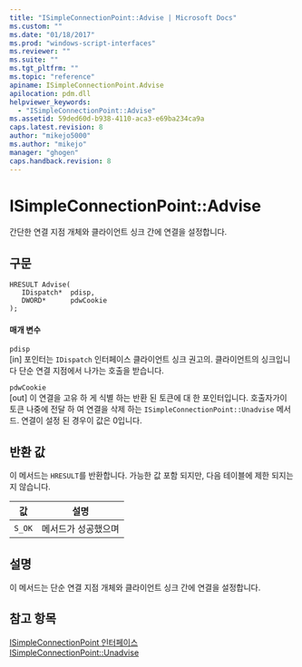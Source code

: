 ```yaml
---
title: "ISimpleConnectionPoint::Advise | Microsoft Docs"
ms.custom: ""
ms.date: "01/18/2017"
ms.prod: "windows-script-interfaces"
ms.reviewer: ""
ms.suite: ""
ms.tgt_pltfrm: ""
ms.topic: "reference"
apiname: ISimpleConnectionPoint.Advise
apilocation: pdm.dll
helpviewer_keywords: 
  - "ISimpleConnectionPoint::Advise"
ms.assetid: 59ded60d-b938-4110-aca3-e69ba234ca9a
caps.latest.revision: 8
author: "mikejo5000"
ms.author: "mikejo"
manager: "ghogen"
caps.handback.revision: 8
---
```

# ISimpleConnectionPoint::Advise
간단한 연결 지점 개체와 클라이언트 싱크 간에 연결을 설정합니다.  
  
## 구문  
  
```  
HRESULT Advise(  
   IDispatch*  pdisp,  
   DWORD*      pdwCookie  
);  
```  
  
#### 매개 변수  
 `pdisp`  
 \[in\] 포인터는 `IDispatch` 인터페이스 클라이언트 싱크 권고의.  클라이언트의 싱크입니다 단순 연결 지점에서 나가는 호출을 받습니다.  
  
 `pdwCookie`  
 \[out\] 이 연결을 고유 하 게 식별 하는 반환 된 토큰에 대 한 포인터입니다.  호출자가이 토큰 나중에 전달 하 여 연결을 삭제 하는 `ISimpleConnectionPoint::Unadvise` 메서드.  연결이 설정 된 경우이 값은 0입니다.  
  
## 반환 값  
 이 메서드는 `HRESULT`를 반환합니다.  가능한 값 포함 되지만, 다음 테이블에 제한 되지는지 않습니다.  
  
|값|설명|  
|-------|--------|  
|`S_OK`|메서드가 성공했으며|  
  
## 설명  
 이 메서드는 단순 연결 지점 개체와 클라이언트 싱크 간에 연결을 설정합니다.  
  
## 참고 항목  
 [ISimpleConnectionPoint 인터페이스](../../winscript/reference/isimpleconnectionpoint-interface.md)   
 [ISimpleConnectionPoint::Unadvise](../../winscript/reference/isimpleconnectionpoint-unadvise.md)